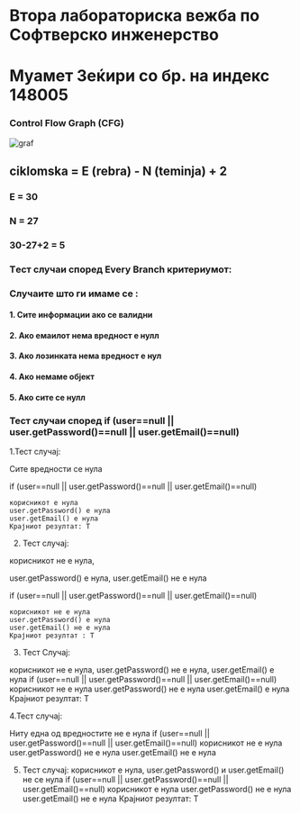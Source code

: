 # Втора лабораториска вежба по Софтверско инженерство
# Муамет Зеќири со бр. на индекс 148005
### Control Flow Graph (CFG)


![graf](https://github.com/Zekiri05/SI_2023_lab2_148005/assets/90937110/f6209bdf-041d-484d-ae0e-a5bc64b6cf0f)


## ciklomska = E (rebra) - N (teminja) + 2
### E = 30 
### N = 27

### 30-27+2 = 5

### Tест случаи според Every Branch критериумот:

### Случаите што ги имаме се :

#### 1. Сите информации ако се валидни 

#### 2. Ако емаилот нема вредност е нулл

#### 3. Ако лозинката нема вредност е нул

#### 4. Ако немаме објект

#### 5. Ако сите се нулл

### Тест случаи според if (user==null || user.getPassword()==null || user.getEmail()==null) 


1.Тест случај: 

Сите вредности се нула

if (user==null || user.getPassword()==null || user.getEmail()==null)

    корисникот е нула
    user.getPassword() е нула
    user.getEmail() е нула
    Крајниот резултат: Т
    

2. Тест случај: 

корисникот не е нула, 

user.getPassword() е нула, user.getEmail() не е нула

if (user==null || user.getPassword()==null || user.getEmail()==null)

    корисникот не е нула
    user.getPassword() е нула
    user.getEmail() не е нула
    Крајниот резултат : Т

3. Teст Случај: 

корисникот не е нула, user.getPassword() не е нула, user.getEmail() е нула
if (user==null || user.getPassword()==null || user.getEmail()==null)
    корисникот не е нула
    user.getPassword() не е нула
    user.getEmail() е нула
    Крајниот резултат:  Т

4.Тест случај: 
  
   Ниту една од вредностите не е нула
if (user==null || user.getPassword()==null || user.getEmail()==null)
    корисникот не е нула
    user.getPassword() не е нула
    user.getEmail() не е нула

5. Тест случај: 
    корисникот е нула, user.getPassword() и user.getEmail() не се нула
if (user==null || user.getPassword()==null || user.getEmail()==null)
    корисникот е нула
    user.getPassword() не е нула
    user.getEmail() не е нула
    Крајниот резултат:  Т
